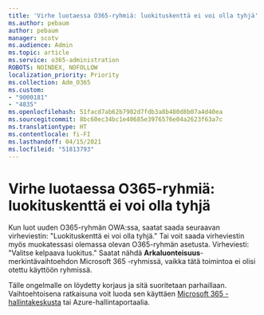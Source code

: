 ```yaml
---
title: 'Virhe luotaessa O365-ryhmiä: luokituskenttä ei voi olla tyhjä'
ms.author: pebaum
author: pebaum
manager: scotv
ms.audience: Admin
ms.topic: article
ms.service: o365-administration
ROBOTS: NOINDEX, NOFOLLOW
localization_priority: Priority
ms.collection: Adm_O365
ms.custom:
- "9000181"
- "4835"
ms.openlocfilehash: 51facd7ab62b7902d7fdb3a8b480d8b07a4d40ea
ms.sourcegitcommit: 8bc60ec34bc1e40685e3976576e04a2623f63a7c
ms.translationtype: HT
ms.contentlocale: fi-FI
ms.lasthandoff: 04/15/2021
ms.locfileid: "51813793"
---
```

# <a name="error-creating-o365-groups-the-classification-field-cant-be-empty"></a>Virhe luotaessa O365-ryhmiä: luokituskenttä ei voi olla tyhjä

Kun luot uuden O365-ryhmän OWA:ssa, saatat saada seuraavan virheviestin: "Luokituskenttä ei voi olla tyhjä."  Tai voit saada virheviestin myös muokatessasi olemassa olevan O365-ryhmän asetusta. Virheviesti: "Valitse kelpaava luokitus."   Saatat nähdä **Arkaluonteisuus**-merkintävaihtoehdon Microsoft 365 -ryhmissä, vaikka tätä toimintoa ei olisi otettu käyttöön ryhmissä.

Tälle ongelmalle on löydetty korjaus ja sitä suoritetaan parhaillaan.  Vaihtoehtoisena ratkaisuna voit luoda sen käyttäen [Microsoft 365 -hallintakeskusta](https://docs.microsoft.com/microsoft-365/admin/create-groups/create-groups?view=o365-worldwide) tai Azure-hallintaportaalia.
